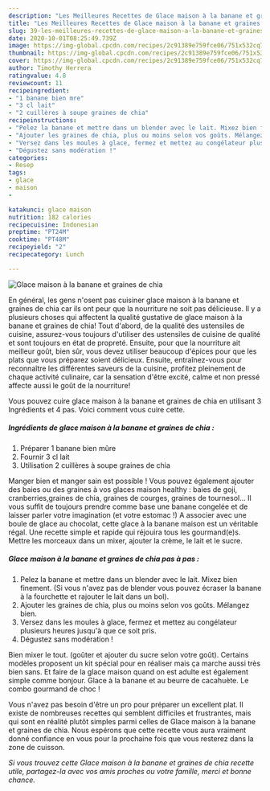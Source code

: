 ```yaml
---
description: "Les Meilleures Recettes de Glace maison à la banane et graines de chia"
title: "Les Meilleures Recettes de Glace maison à la banane et graines de chia"
slug: 39-les-meilleures-recettes-de-glace-maison-a-la-banane-et-graines-de-chia
date: 2020-10-01T08:25:49.739Z
image: https://img-global.cpcdn.com/recipes/2c91389e759fce06/751x532cq70/glace-maison-a-la-banane-et-graines-de-chia-photo-principale-de-la-recette.jpg
thumbnail: https://img-global.cpcdn.com/recipes/2c91389e759fce06/751x532cq70/glace-maison-a-la-banane-et-graines-de-chia-photo-principale-de-la-recette.jpg
cover: https://img-global.cpcdn.com/recipes/2c91389e759fce06/751x532cq70/glace-maison-a-la-banane-et-graines-de-chia-photo-principale-de-la-recette.jpg
author: Timothy Herrera
ratingvalue: 4.8
reviewcount: 11
recipeingredient:
- "1 banane bien mre"
- "3 cl lait"
- "2 cuillères à soupe graines de chia"
recipeinstructions:
- "Pelez la banane et mettre dans un blender avec le lait. Mixez bien finement. (Si vous n&#39;avez pas de blender vous pouvez écraser la banane à la fourchette et rajouter le lait dans un bol)."
- "Ajouter les graines de chia, plus ou moins selon vos goûts. Mélangez bien."
- "Versez dans les moules à glace, fermez et mettez au congélateur plusieurs heures jusqu&#39;à que ce soit pris."
- "Dégustez sans modération !"
categories:
- Resep
tags:
- glace
- maison
- 

katakunci: glace maison  
nutrition: 182 calories
recipecuisine: Indonesian
preptime: "PT24M"
cooktime: "PT48M"
recipeyield: "2"
recipecategory: Lunch

---
```



![Glace maison à la banane et graines de chia](https://img-global.cpcdn.com/recipes/2c91389e759fce06/751x532cq70/glace-maison-a-la-banane-et-graines-de-chia-photo-principale-de-la-recette.jpg)

En général, les gens n'osent pas cuisiner glace maison à la banane et graines de chia car ils ont peur que la nourriture ne soit pas délicieuse. Il y a plusieurs choses qui affectent la qualité gustative de glace maison à la banane et graines de chia! Tout d'abord, de la qualité des ustensiles de cuisine, assurez-vous toujours d'utiliser des ustensiles de cuisine de qualité et sont toujours en état de propreté. Ensuite, pour que la nourriture ait meilleur goût, bien sûr, vous devez utiliser beaucoup d'épices pour que les plats que vous préparez soient délicieux. Ensuite, entraînez-vous pour reconnaître les différentes saveurs de la cuisine, profitez pleinement de chaque activité culinaire, car la sensation d'être excité, calme et non pressé affecte aussi le goût de la nourriture!

<!--inarticleads1-->

Vous pouvez cuire glace maison à la banane et graines de chia en utilisant 3 Ingrédients et 4 pas. Voici comment vous cuire cette.

##### Ingrédients de glace maison à la banane et graines de chia :

1. Préparer 1 banane bien mûre
1. Fournir 3 cl lait
1. Utilisation 2 cuillères à soupe graines de chia


Manger bien et manger sain est possible ! Vous pouvez également ajouter des baies ou des graines à vos glaces maison healthy : baies de goji, cranberries,graines de chia, graines de courges, graines de tournesol… Il vous suffit de toujours prendre comme base une banane congelée et de laisser parler votre imagination (et votre estomac !) A associer avec une boule de glace au chocolat, cette glace à la banane maison est un véritable régal. Une recette simple et rapide qui réjouira tous les gourmand(e)s. Mettre les morceaux dans un mixer, ajouter la crème, le lait et le sucre. 

<!--inarticleads2-->

##### Glace maison à la banane et graines de chia pas à pas :

1. Pelez la banane et mettre dans un blender avec le lait. Mixez bien finement. (Si vous n&#39;avez pas de blender vous pouvez écraser la banane à la fourchette et rajouter le lait dans un bol).
1. Ajouter les graines de chia, plus ou moins selon vos goûts. Mélangez bien.
1. Versez dans les moules à glace, fermez et mettez au congélateur plusieurs heures jusqu&#39;à que ce soit pris.
1. Dégustez sans modération !


Bien mixer le tout. (goûter et ajouter du sucre selon votre goût). Certains modèles proposent un kit spécial pour en réaliser mais ça marche aussi très bien sans. Et faire de la glace maison quand on est adulte est également simple comme bonjour. Glace à la banane et au beurre de cacahuète. Le combo gourmand de choc ! 

<!--inarticleads1-->

<p>
Vous n'avez pas besoin d'être un pro pour préparer un excellent plat. Il existe de nombreuses recettes qui semblent difficiles et frustrantes, mais qui sont en réalité plutôt simples parmi celles de Glace maison à la banane et graines de chia. Nous espérons que cette recette vous aura vraiment donné confiance en vous pour la prochaine fois que vous resterez dans la zone de cuisson.
</p>

<p>
<i>Si vous trouvez cette Glace maison à la banane et graines de chia recette utile, partagez-la avec vos amis proches ou votre famille, merci et bonne chance.</i>
</p>
